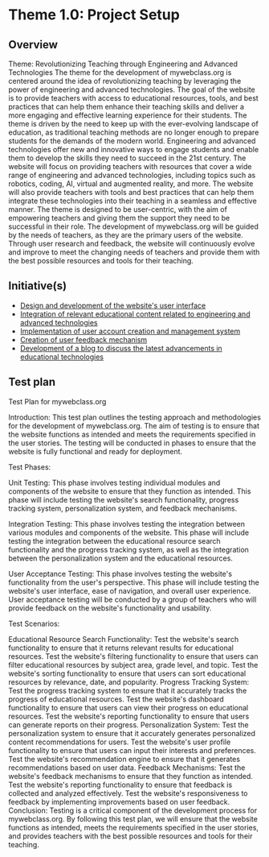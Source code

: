 # Theme 1.0: Project Setup
## Overview
Theme: Revolutionizing Teaching through Engineering and Advanced Technologies
The theme for the development of mywebclass.org is centered around the idea of revolutionizing teaching by leveraging the power of engineering and advanced technologies. The goal of the website is to provide teachers with access to educational resources, tools, and best practices that can help them enhance their teaching skills and deliver a more engaging and effective learning experience for their students.
The theme is driven by the need to keep up with the ever-evolving landscape of education, as traditional teaching methods are no longer enough to prepare students for the demands of the modern world. Engineering and advanced technologies offer new and innovative ways to engage students and enable them to develop the skills they need to succeed in the 21st century.
The website will focus on providing teachers with resources that cover a wide range of engineering and advanced technologies, including topics such as robotics, coding, AI, virtual and augmented reality, and more. The website will also provide teachers with tools and best practices that can help them integrate these technologies into their teaching in a seamless and effective manner.
The theme is designed to be user-centric, with the aim of empowering teachers and giving them the support they need to be successful in their role. The development of mywebclass.org will be guided by the needs of teachers, as they are the primary users of the website. Through user research and feedback, the website will continuously evolve and improve to meet the changing needs of teachers and provide them with the best possible resources and tools for their teaching.

## Initiative(s)

* [Design and development of the website's user interface](initiatives/interface.md)
* [Integration of relevant educational content related to engineering and advanced technologies](initiatives/education.md)
* [Implementation of user account creation and management system](initiatives/managment.md)
* [Creation of user feedback mechanism](initiatives/feedback.md)
* [Development of a blog to discuss the latest advancements in educational technologies](initiatives/blog.md)


## Test plan
Test Plan for mywebclass.org

Introduction:
This test plan outlines the testing approach and methodologies for the development of mywebclass.org. The aim of testing is to ensure that the website functions as intended and meets the requirements specified in the user stories. The testing will be conducted in phases to ensure that the website is fully functional and ready for deployment.

Test Phases:

Unit Testing: This phase involves testing individual modules and components of the website to ensure that they function as intended. This phase will include testing the website's search functionality, progress tracking system, personalization system, and feedback mechanisms.

Integration Testing: This phase involves testing the integration between various modules and components of the website. This phase will include testing the integration between the educational resource search functionality and the progress tracking system, as well as the integration between the personalization system and the educational resources.

User Acceptance Testing: This phase involves testing the website's functionality from the user's perspective. This phase will include testing the website's user interface, ease of navigation, and overall user experience. User acceptance testing will be conducted by a group of teachers who will provide feedback on the website's functionality and usability.

Test Scenarios:

Educational Resource Search Functionality:
Test the website's search functionality to ensure that it returns relevant results for educational resources.
Test the website's filtering functionality to ensure that users can filter educational resources by subject area, grade level, and topic.
Test the website's sorting functionality to ensure that users can sort educational resources by relevance, date, and popularity.
Progress Tracking System:
Test the progress tracking system to ensure that it accurately tracks the progress of educational resources.
Test the website's dashboard functionality to ensure that users can view their progress on educational resources.
Test the website's reporting functionality to ensure that users can generate reports on their progress.
Personalization System:
Test the personalization system to ensure that it accurately generates personalized content recommendations for users.
Test the website's user profile functionality to ensure that users can input their interests and preferences.
Test the website's recommendation engine to ensure that it generates recommendations based on user data.
Feedback Mechanisms:
Test the website's feedback mechanisms to ensure that they function as intended.
Test the website's reporting functionality to ensure that feedback is collected and analyzed effectively.
Test the website's responsiveness to feedback by implementing improvements based on user feedback.
Conclusion:
Testing is a critical component of the development process for mywebclass.org. By following this test plan, we will ensure that the website functions as intended, meets the requirements specified in the user stories, and provides teachers with the best possible resources and tools for their teaching.
